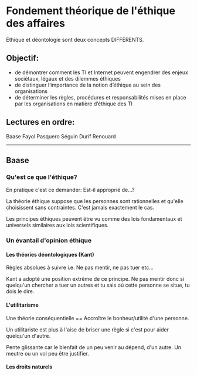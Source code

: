 # Fondement théorique de l'éthique des affaires

Éthique et déontologie sont deux concepts DIFFÉRENTS.

## Objectif:
- de démontrer comment les TI et Internet peuvent engendrer des enjeux sociétaux, légaux et des dilemmes éthiques
- de distinguer l’importance de la notion d’éthique au sein des organisations
- de déterminer les règles, procédures et responsabilités mises en place par les organisations en matière d’éthique des TI

## Lectures en ordre:
Baase
Fayol
Pasquero
Séguin
Durif
Renouard

---

## Baase

### Qu'est ce que l'éthique? 
En pratique c'est ce demander: Est-il approprié de...?

La théorie éthique suppose que les personnes sont rationnelles et qu'elle choisissent sans contraintes. C'est jamais exactement le cas.

Les principes éthiques peuvent être vu comme des lois fondamentaux et universels similaires aux lois scientifiques.

### Un évantail d'opinion éthique

#### Les théories déontologiques (Kant)
Règles absolues à suivre i.e. Ne pas mentir, ne pas tuer etc...

Kant a adopté une position extrême de ce principe. Ne pas mentir donc si quelqu'un chercher a tuer un autres et tu sais où cette personne se situe, tu dois le dire.

#### L'utilitarisme

Une théorie conséquentielle == Accroître le bonheur/utilité d'une personne.

Un utilitariste est plus à l'aise de briser une règle si c'est pour aider quelqu'un d'autre.

Pente glissante car le bienfait de un peu venir au dépend, d'un autre. Un meutre ou un vol peu être justifier.


#### Les droits naturels
